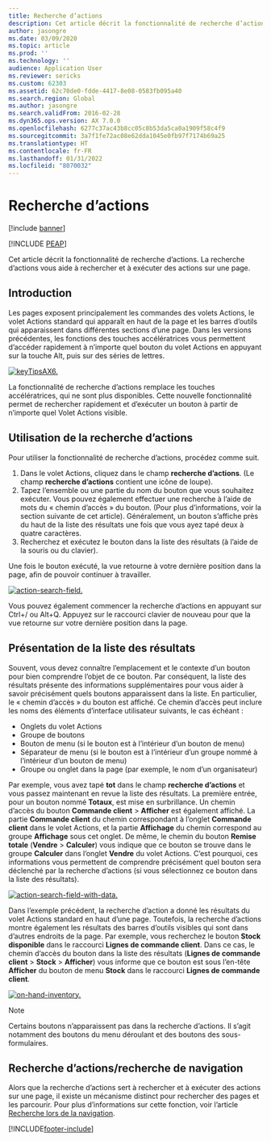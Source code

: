 ```yaml
---
title: Recherche d’actions
description: Cet article décrit la fonctionnalité de recherche d’actions. La recherche d’actions vous aide à rechercher et à exécuter des actions sur une page.
author: jasongre
ms.date: 03/09/2020
ms.topic: article
ms.prod: ''
ms.technology: ''
audience: Application User
ms.reviewer: sericks
ms.custom: 62303
ms.assetid: 62c70de0-fdde-4417-8e08-0583fb095a40
ms.search.region: Global
ms.author: jasongre
ms.search.validFrom: 2016-02-28
ms.dyn365.ops.version: AX 7.0.0
ms.openlocfilehash: 6277c37ac43b8cc05c8b53da5ca0a1909f58c4f9
ms.sourcegitcommit: 3a7f1fe72ac08e62dda1045e0fb97f7174b69a25
ms.translationtype: HT
ms.contentlocale: fr-FR
ms.lasthandoff: 01/31/2022
ms.locfileid: "8070032"
---
```

# <a name="action-search"></a>Recherche d’actions

[!include [banner](../includes/banner.md)]


[!INCLUDE [PEAP](../../../includes/peap-1.md)]

Cet article décrit la fonctionnalité de recherche d’actions. La recherche d’actions vous aide à rechercher et à exécuter des actions sur une page.

## <a name="introduction"></a>Introduction

Les pages exposent principalement les commandes des volets Actions, le volet Actions standard qui apparaît en haut de la page et les barres d’outils qui apparaissent dans différentes sections d’une page. Dans les versions précédentes, les fonctions des touches accélératrices vous permettent d’accéder rapidement à n’importe quel bouton du volet Actions en appuyant sur la touche Alt, puis sur des séries de lettres.

[![keyTipsAX6.](./media/keytipsax6.png)](./media/keytipsax6.png)

La fonctionnalité de recherche d’actions remplace les touches accélératrices, qui ne sont plus disponibles. Cette nouvelle fonctionnalité permet de rechercher rapidement et d’exécuter un bouton à partir de n’importe quel Volet Actions visible.

## <a name="using-action-search"></a>Utilisation de la recherche d’actions

Pour utiliser la fonctionnalité de recherche d’actions, procédez comme suit.

1. Dans le volet Actions, cliquez dans le champ **recherche d’actions**. (Le champ **recherche d’actions** contient une icône de loupe).
2. Tapez l’ensemble ou une partie du nom du bouton que vous souhaitez exécuter. Vous pouvez également effectuer une recherche à l’aide de mots du « chemin d’accès » du bouton. (Pour plus d’informations, voir la section suivante de cet article). Généralement, un bouton s’affiche près du haut de la liste des résultats une fois que vous ayez tapé deux à quatre caractères.
3. Recherchez et exécutez le bouton dans la liste des résultats (à l’aide de la souris ou du clavier).

Une fois le bouton exécuté, la vue retourne à votre dernière position dans la page, afin de pouvoir continuer à travailler.

[![action-search-field.](./media/action-search-field.png)](./media/action-search-field.png)

Vous pouvez également commencer la recherche d’actions en appuyant sur Ctrl+/ ou Alt+Q. Appuyez sur le raccourci clavier de nouveau pour que la vue retourne sur votre dernière position dans la page.

## <a name="understanding-the-results-list"></a>Présentation de la liste des résultats

Souvent, vous devez connaître l’emplacement et le contexte d’un bouton pour bien comprendre l’objet de ce bouton. Par conséquent, la liste des résultats présente des informations supplémentaires pour vous aider à savoir précisément quels boutons apparaissent dans la liste. En particulier, le « chemin d’accès » du bouton est affiché. Ce chemin d’accès peut inclure les noms des éléments d’interface utilisateur suivants, le cas échéant :

- Onglets du volet Actions
- Groupe de boutons
- Bouton de menu (si le bouton est à l’intérieur d’un bouton de menu)
- Séparateur de menu (si le bouton est à l’intérieur d’un groupe nommé à l’intérieur d’un bouton de menu)
- Groupe ou onglet dans la page (par exemple, le nom d’un organisateur)

Par exemple, vous avez tapé **tot** dans le champ **recherche d’actions** et vous passez maintenant en revue la liste des résultats. La première entrée, pour un bouton nommé **Totaux**, est mise en surbrillance. Un chemin d’accès du bouton **Commande client** &gt; **Afficher** est également affiché. La partie **Commande client** du chemin correspondant à l’onglet **Commande client** dans le volet Actions, et la partie **Affichage** du chemin correspond au groupe **Affichage** sous cet onglet. De même, le chemin du bouton **Remise totale** (**Vendre** &gt; **Calculer**) vous indique que ce bouton se trouve dans le groupe **Calculer** dans l’onglet **Vendre** du volet Actions. C’est pourquoi, ces informations vous permettent de comprendre précisément quel bouton sera déclenché par la recherche d’actions (si vous sélectionnez ce bouton dans la liste des résultats).

[![action-search-field-with-data.](./media/action-search-field-with-data.png)](./media/action-search-field-with-data.png)

Dans l’exemple précédent, la recherche d’action a donné les résultats du volet Actions standard en haut d’une page. Toutefois, la recherche d’actions montre également les résultats des barres d’outils visibles qui sont dans d’autres endroits de la page. Par exemple, vous recherchez le bouton **Stock disponible** dans le raccourci **Lignes de commande client**. Dans ce cas, le chemin d’accès du bouton dans la liste des résultats (**Lignes de commande client** &gt; **Stock** &gt; **Afficher**) vous informe que ce bouton est sous l’en-tête **Afficher** du bouton de menu **Stock** dans le raccourci **Lignes de commande client**.

[![on-hand-inventory.](./media/on-hand-inventory.png)](./media/on-hand-inventory.png)

> [!NOTE]
> Certains boutons n’apparaissent pas dans la recherche d’actions. Il s’agit notamment des boutons du menu déroulant et des boutons des sous-formulaires. 

## <a name="action-search-vs-navigation-search"></a>Recherche d’actions/recherche de navigation

Alors que la recherche d’actions sert à rechercher et à exécuter des actions sur une page, il existe un mécanisme distinct pour rechercher des pages et les parcourir. Pour plus d’informations sur cette fonction, voir l’article [Recherche lors de la navigation](navigation-search.md).


[!INCLUDE[footer-include](../../../includes/footer-banner.md)]